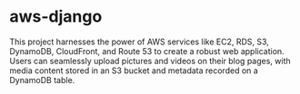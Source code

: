 # aws-django
This project harnesses the power of AWS services like EC2, RDS, S3, DynamoDB, CloudFront, and Route 53 to create a robust web application. Users can seamlessly upload pictures and videos on their blog pages, with media content stored in an S3 bucket and metadata recorded on a DynamoDB table.
